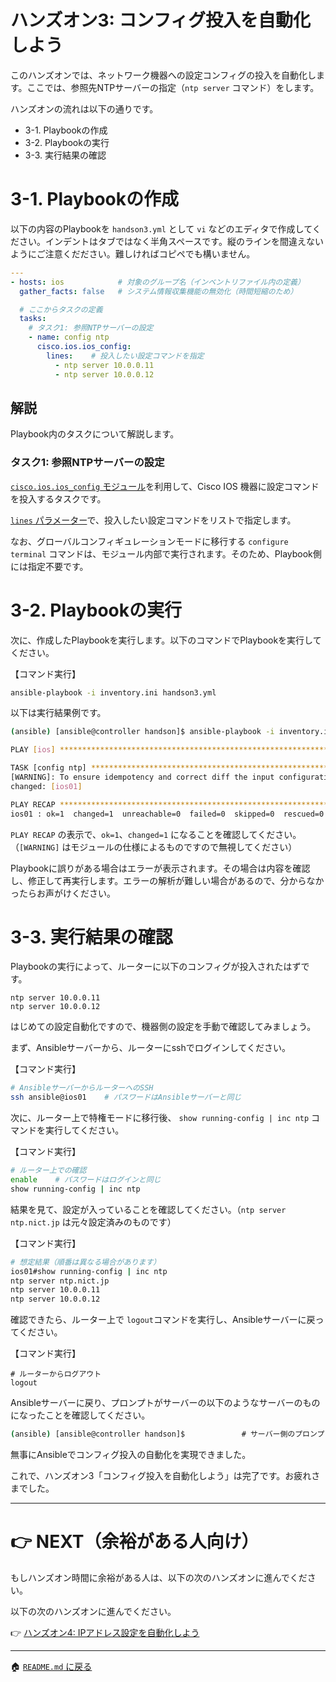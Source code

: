 # ハンズオン3: コンフィグ投入を自動化しよう

このハンズオンでは、ネットワーク機器への設定コンフィグの投入を自動化します。ここでは、参照先NTPサーバーの指定（`ntp server` コマンド）をします。

ハンズオンの流れは以下の通りです。

- 3-1. Playbookの作成
- 3-2. Playbookの実行
- 3-3. 実行結果の確認

# 3-1. Playbookの作成

以下の内容のPlaybookを `handson3.yml` として `vi` などのエディタで作成してください。インデントはタブではなく半角スペースです。縦のラインを間違えないようにご注意くだださい。難しければコピペでも構いません。

```yaml
---
- hosts: ios            # 対象のグループ名（インベントリファイル内の定義）
  gather_facts: false   # システム情報収集機能の無効化（時間短縮のため）

  # ここからタスクの定義
  tasks:
    # タスク1: 参照NTPサーバーの設定
    - name: config ntp
      cisco.ios.ios_config:
        lines:    # 投入したい設定コマンドを指定
          - ntp server 10.0.0.11
          - ntp server 10.0.0.12
```

## 解説

Playbook内のタスクについて解説します。

### タスク1: 参照NTPサーバーの設定

[`cisco.ios.ios_config` モジュール](https://docs.ansible.com/ansible/latest/collections/cisco/ios/ios_config_module.html)を利用して、Cisco IOS 機器に設定コマンドを投入するタスクです。

[`lines` パラメーター](https://docs.ansible.com/ansible/latest/collections/cisco/ios/ios_config_module.html#parameter-lines)で、投入したい設定コマンドをリストで指定します。

なお、グローバルコンフィギュレーションモードに移行する `configure terminal` コマンドは、モジュール内部で実行されます。そのため、Playbook側には指定不要です。

# 3-2. Playbookの実行

次に、作成したPlaybookを実行します。以下のコマンドでPlaybookを実行してください。

【コマンド実行】
```bash
ansible-playbook -i inventory.ini handson3.yml
```

以下は実行結果例です。

```bash
(ansible) [ansible@controller handson]$ ansible-playbook -i inventory.ini handson3.yml

PLAY [ios] *********************************************************************

TASK [config ntp] **************************************************************
[WARNING]: To ensure idempotency and correct diff the input configuration lines should be similar to how they appear if present in the running configuration on device
changed: [ios01]

PLAY RECAP *********************************************************************
ios01 : ok=1  changed=1  unreachable=0  failed=0  skipped=0  rescued=0  ignored=0   
```

`PLAY RECAP` の表示で、`ok=1`、`changed=1` になることを確認してください。（`[WARNING]` はモジュールの仕様によるものですので無視してください）

Playbookに誤りがある場合はエラーが表示されます。その場合は内容を確認し、修正して再実行します。エラーの解析が難しい場合があるので、分からなかったらお声がけください。


# 3-3. 実行結果の確認

Playbookの実行によって、ルーターに以下のコンフィグが投入されたはずです。

```
ntp server 10.0.0.11
ntp server 10.0.0.12
```

はじめての設定自動化ですので、機器側の設定を手動で確認してみましょう。

まず、Ansibleサーバーから、ルーターにsshでログインしてください。

【コマンド実行】
```bash
# AnsibleサーバーからルーターへのSSH
ssh ansible@ios01    # パスワードはAnsibleサーバーと同じ
```

次に、ルーター上で特権モードに移行後、 `show running-config | inc ntp` コマンドを実行してください。

【コマンド実行】
```bash
# ルーター上での確認
enable    # パスワードはログインと同じ
show running-config | inc ntp
```

結果を見て、設定が入っていることを確認してください。（`ntp server ntp.nict.jp` は元々設定済みのものです）

【コマンド実行】
```bash
# 想定結果（順番は異なる場合があります）
ios01#show running-config | inc ntp
ntp server ntp.nict.jp
ntp server 10.0.0.11
ntp server 10.0.0.12
```

確認できたら、ルーター上で `logout`コマンドを実行し、Ansibleサーバーに戻ってください。

【コマンド実行】
```
# ルーターからログアウト
logout
```

Ansibleサーバーに戻り、プロンプトがサーバーの以下のようなサーバーのものになったことを確認してください。
```bash
(ansible) [ansible@controller handson]$ 　　　　　　　# サーバー側のプロンプト
```

無事にAnsibleでコンフィグ投入の自動化を実現できました。

これで、ハンズオン3「コンフィグ投入を自動化しよう」は完了です。お疲れさまでした。

---

# 👉 NEXT（余裕がある人向け）

もしハンズオン時間に余裕がある人は、以下の次のハンズオンに進んでください。

以下の次のハンズオンに進んでください。

👉 [ハンズオン4: IPアドレス設定を自動化しよう](./handson4.md)

---

🏠 [`README.md` に戻る](../README.md)
